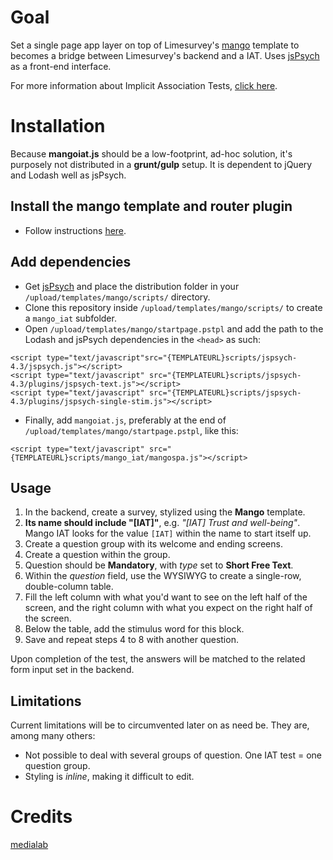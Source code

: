 # Goal
Set a single page app layer on top of Limesurvey's [mango](https://raw.githubusercontent.com/medialab/mango_core) template
to becomes a bridge between Limesurvey's backend and a IAT. Uses [jsPsych](http://jspsych.org) as a front-end interface.

For more information about Implicit Association Tests, [click here](https://implicit.harvard.edu/implicit/education.html).

# Installation
Because **mangoiat.js** should be a low-footprint, ad-hoc solution, it's purposely not distributed in a **grunt/gulp** setup.
It is dependent to jQuery and Lodash well as jsPsych.

## Install the mango template and router plugin
* Follow instructions [here](https://github.com/medialab/mango_core#readme).

## Add dependencies
* Get [jsPsych](https://github.com/jodeleeuw/jsPsych) and place the distribution folder in your `/upload/templates/mango/scripts/` directory.
* Clone this repository inside `/upload/templates/mango/scripts/` to create a `mango_iat` subfolder.
* Open `/upload/templates/mango/startpage.pstpl` and add the path to the Lodash and jsPsych dependencies in the `<head>` as such:
```<script type="text/javascript"src="https://cdnjs.cloudflare.com/ajax/libs/lodash.js/3.10.1/lodash.min.js"></script>
<script type="text/javascript"src="{TEMPLATEURL}scripts/jspsych-4.3/jspsych.js"></script>
<script type="text/javascript" src="{TEMPLATEURL}scripts/jspsych-4.3/plugins/jspsych-text.js"></script>
<script type="text/javascript" src="{TEMPLATEURL}scripts/jspsych-4.3/plugins/jspsych-single-stim.js"></script>
```

* Finally, add `mangoiat.js`, preferably at the end of `/upload/templates/mango/startpage.pstpl`, like this:
```
<script type="text/javascript" src="{TEMPLATEURL}scripts/mango_iat/mangospa.js"></script>
```

## Usage
1. In the backend, create a survey, stylized using the **Mango** template.
2. **Its name should include "[IAT]"**, e.g. _"[IAT] Trust and well-being"_. Mango IAT looks for the value `[IAT]` within the name to start itself up.
3. Create a question group with its welcome and ending screens.
4. Create a question within the group.
5. Question should be **Mandatory**, with _type_ set to **Short Free Text**.
6. Within the _question_ field, use the WYSIWYG to create a single-row, double-column table.
7. Fill the left column with what you'd want to see on the left half of the screen, and the right column with what you expect on the right half of the screen.
8. Below the table, add the stimulus word for this block.
9. Save and repeat steps 4 to 8 with another question.

Upon completion of the test, the answers will be matched to the related form input set in the backend.

## Limitations
Current limitations will be to circumvented later on as need be. They are, among many others:
* Not possible to deal with several groups of question. One IAT test = one question group.
* Styling is _inline_, making it difficult to edit.


# Credits
[medialab](http://www.medialab.sciences-po.fr/)

